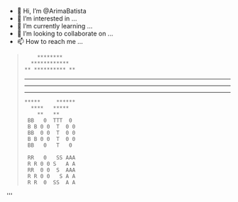 - 👋 Hi, I’m @ArimaBatista
- 👀 I’m interested in ...
- 🌱 I’m currently learning ...
- 💞️ I’m looking to collaborate on ...
- 📫 How to reach me ...


>         ********
>       ************
>     ** ********** **
>    ***  ***  ***  ***
>    ***   *    *  ****
>    ****         *****
>     *****     ******
>       ****   *****
>         **   **
>      BB   0  TTT  0 
>      B B 0 0  T  0 0
>      BB  0 0  T  0 0
>      B B 0 0  T  0 0
>      BB   0   T   0
>       
>      RR   0   SS AAA     
>      R R 0 0 S   A A    
>      RR  0 0  S  AAA
>      R R 0 0   S A A
>      R R  0  SS  A A
'''
<!---
ArimaBatista/ArimaBatista is a ✨ special ✨ repository because its `README.md` (this file) appears on your GitHub profile.
You can click the Preview link to take a look at your changes.
--->
